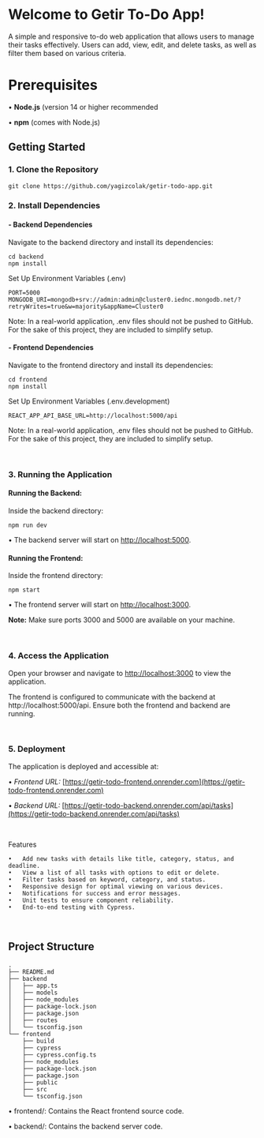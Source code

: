 
# Welcome to Getir To-Do App!

  

A simple and responsive to-do web application that allows users to manage their tasks effectively. Users can add, view, edit, and delete tasks, as well as filter them based on various criteria.

  

  

# **Prerequisites**

  

• **Node.js** (version 14 or higher recommended

• **npm** (comes with Node.js)

  
  

## **Getting Started**
### **1. Clone the Repository**

```
git clone https://github.com/yagizcolak/getir-todo-app.git
```

  

### **2. Install Dependencies**

#### **- Backend Dependencies**
Navigate to the backend directory and install its dependencies:
```
cd backend
npm install
```

Set Up Environment Variables (.env)

```
PORT=5000
MONGODB_URI=mongodb+srv://admin:admin@cluster0.iednc.mongodb.net/?retryWrites=true&w=majority&appName=Cluster0
```
Note: In a real-world application, .env files should not be pushed to GitHub. For the sake of this project, they are included to simplify setup.

#### **- Frontend Dependencies**

Navigate to the frontend directory and install its dependencies:
```
cd frontend
npm install
```

Set Up Environment Variables (.env.development)

```
REACT_APP_API_BASE_URL=http://localhost:5000/api
```
Note: In a real-world application, .env files should not be pushed to GitHub. For the sake of this project, they are included to simplify setup.

<br/>

### **3. Running the Application**

#### Running the Backend:

Inside the backend directory:
```
npm run dev
```



• The backend server will start on [http://localhost:5000](http://localhost:5000).

#### Running the Frontend:

Inside the frontend directory:
```
npm start
```

• The frontend server will start on [http://localhost:3000](http://localhost:3000).
  

**Note:** Make sure ports 3000 and 5000 are available on your machine.

<br/>

### **4. Access the Application**

Open your browser and navigate to [http://localhost:3000](http://localhost:3000) to view the application.

The frontend is configured to communicate with the backend at http://localhost:5000/api. Ensure both the frontend and backend are running.

<br/>

### **5. Deployment**

The application is deployed and accessible at:

•  *Frontend URL:* [https://getir-todo-frontend.onrender.com](https://getir-todo-frontend.onrender.com)

•  *Backend URL:* [https://getir-todo-backend.onrender.com/api/tasks](https://getir-todo-backend.onrender.com/api/tasks)

<br/>

Features

	•	Add new tasks with details like title, category, status, and deadline.
	•	View a list of all tasks with options to edit or delete.
	•	Filter tasks based on keyword, category, and status.
	•	Responsive design for optimal viewing on various devices.
	•	Notifications for success and error messages.
	•	Unit tests to ensure component reliability.
	•	End-to-end testing with Cypress.

<br/>

## **Project Structure**

```
.
├── README.md
├── backend
│   ├── app.ts
│   ├── models
│   ├── node_modules
│   ├── package-lock.json
│   ├── package.json
│   ├── routes
│   └── tsconfig.json
└── frontend
    ├── build
    ├── cypress
    ├── cypress.config.ts
    ├── node_modules
    ├── package-lock.json
    ├── package.json
    ├── public
    ├── src
    └── tsconfig.json
```

  

• frontend/: Contains the React frontend source code.

  

• backend/: Contains the backend server code.
